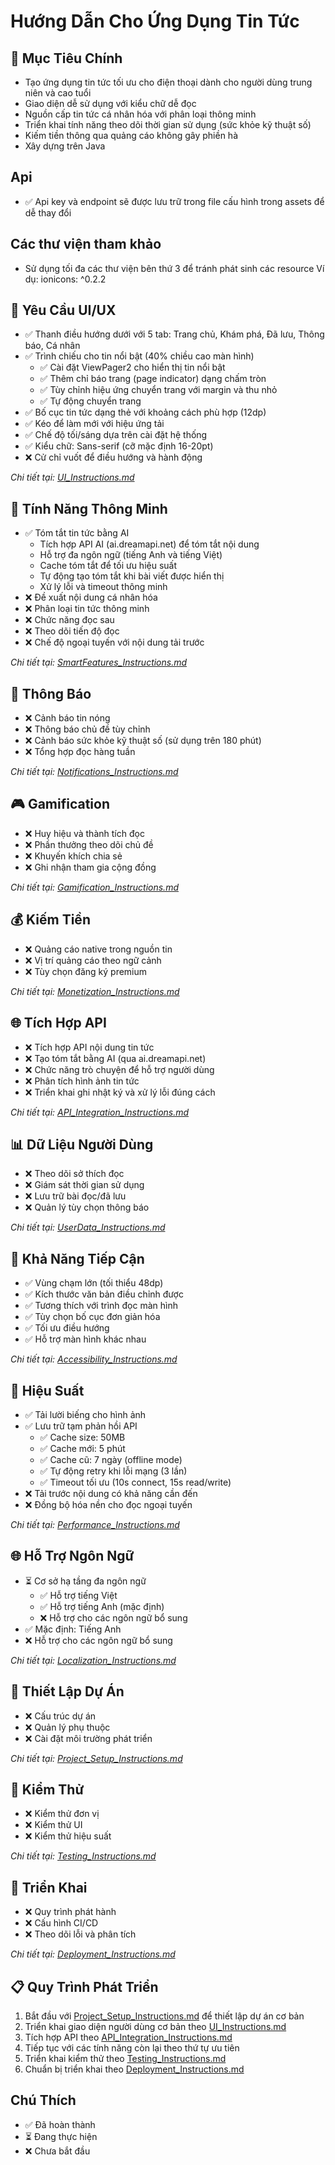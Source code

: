 # Hướng Dẫn Cho Ứng Dụng Tin Tức

## 🎯 Mục Tiêu Chính
- Tạo ứng dụng tin tức tối ưu cho điện thoại dành cho người dùng trung niên và cao tuổi
- Giao diện dễ sử dụng với kiểu chữ dễ đọc
- Nguồn cấp tin tức cá nhân hóa với phân loại thông minh
- Triển khai tính năng theo dõi thời gian sử dụng (sức khỏe kỹ thuật số)
- Kiếm tiền thông qua quảng cáo không gây phiền hà
- Xây dựng trên Java

## Api 
- ✅ Api key và endpoint sẽ được lưu trữ trong file cấu hình trong assets để dễ thay đổi

## Các thư viện tham khảo 
- Sử dụng tối đa các thư viện bên thứ 3 để tránh phát sinh các resource 
Ví dụ: ionicons: ^0.2.2

## 📱 Yêu Cầu UI/UX
- ✅ Thanh điều hướng dưới với 5 tab: Trang chủ, Khám phá, Đã lưu, Thông báo, Cá nhân
- ✅ Trình chiếu cho tin nổi bật (40% chiều cao màn hình)
  - ✅ Cài đặt ViewPager2 cho hiển thị tin nổi bật
  - ✅ Thêm chỉ báo trang (page indicator) dạng chấm tròn
  - ✅ Tùy chỉnh hiệu ứng chuyển trang với margin và thu nhỏ
  - ✅ Tự động chuyển trang
- ✅ Bố cục tin tức dạng thẻ với khoảng cách phù hợp (12dp)
- ✅ Kéo để làm mới với hiệu ứng tải
- ✅ Chế độ tối/sáng dựa trên cài đặt hệ thống
- ✅ Kiểu chữ: Sans-serif (cỡ mặc định 16-20pt)
- ❌ Cử chỉ vuốt để điều hướng và hành động

*Chi tiết tại: [UI_Instructions.md](UI_Instructions.md)*

## 🧠 Tính Năng Thông Minh
- ✅ Tóm tắt tin tức bằng AI
  - Tích hợp API AI (ai.dreamapi.net) để tóm tắt nội dung
  - Hỗ trợ đa ngôn ngữ (tiếng Anh và tiếng Việt)
  - Cache tóm tắt để tối ưu hiệu suất
  - Tự động tạo tóm tắt khi bài viết được hiển thị
  - Xử lý lỗi và timeout thông minh
- ❌ Đề xuất nội dung cá nhân hóa
- ❌ Phân loại tin tức thông minh
- ❌ Chức năng đọc sau
- ❌ Theo dõi tiến độ đọc
- ❌ Chế độ ngoại tuyến với nội dung tải trước

*Chi tiết tại: [SmartFeatures_Instructions.md](SmartFeatures_Instructions.md)*

## 🔔 Thông Báo
- ❌ Cảnh báo tin nóng
- ❌ Thông báo chủ đề tùy chỉnh
- ❌ Cảnh báo sức khỏe kỹ thuật số (sử dụng trên 180 phút)
- ❌ Tổng hợp đọc hàng tuần

*Chi tiết tại: [Notifications_Instructions.md](Notifications_Instructions.md)*

## 🎮 Gamification
- ❌ Huy hiệu và thành tích đọc
- ❌ Phần thưởng theo dõi chủ đề
- ❌ Khuyến khích chia sẻ
- ❌ Ghi nhận tham gia cộng đồng

*Chi tiết tại: [Gamification_Instructions.md](Gamification_Instructions.md)*

## 💰 Kiếm Tiền
- ❌ Quảng cáo native trong nguồn tin
- ❌ Vị trí quảng cáo theo ngữ cảnh
- ❌ Tùy chọn đăng ký premium

*Chi tiết tại: [Monetization_Instructions.md](Monetization_Instructions.md)*

## 🌐 Tích Hợp API
- ❌ Tích hợp API nội dung tin tức
- ❌ Tạo tóm tắt bằng AI (qua ai.dreamapi.net)
- ❌ Chức năng trò chuyện để hỗ trợ người dùng
- ❌ Phân tích hình ảnh tin tức
- ❌ Triển khai ghi nhật ký và xử lý lỗi đúng cách

*Chi tiết tại: [API_Integration_Instructions.md](API_Integration_Instructions.md)*

## 📊 Dữ Liệu Người Dùng
- ❌ Theo dõi sở thích đọc
- ❌ Giám sát thời gian sử dụng
- ❌ Lưu trữ bài đọc/đã lưu
- ❌ Quản lý tùy chọn thông báo

*Chi tiết tại: [UserData_Instructions.md](UserData_Instructions.md)*

## 👴 Khả Năng Tiếp Cận
- ✅ Vùng chạm lớn (tối thiểu 48dp)
- ✅ Kích thước văn bản điều chỉnh được
- ✅ Tương thích với trình đọc màn hình
- ✅ Tùy chọn bố cục đơn giản hóa
- ✅ Tối ưu điều hướng
- ✅ Hỗ trợ màn hình khác nhau

*Chi tiết tại: [Accessibility_Instructions.md](Accessibility_Instructions.md)*

## 🔋 Hiệu Suất
- ✅ Tải lười biếng cho hình ảnh
- ✅ Lưu trữ tạm phản hồi API
  - ✅ Cache size: 50MB
  - ✅ Cache mới: 5 phút
  - ✅ Cache cũ: 7 ngày (offline mode)
  - ✅ Tự động retry khi lỗi mạng (3 lần)
  - ✅ Timeout tối ưu (10s connect, 15s read/write)
- ❌ Tải trước nội dung có khả năng cần đến
- ❌ Đồng bộ hóa nền cho đọc ngoại tuyến

*Chi tiết tại: [Performance_Instructions.md](Performance_Instructions.md)*

## 🌐 Hỗ Trợ Ngôn Ngữ
- ⏳ Cơ sở hạ tầng đa ngôn ngữ
  - ✅ Hỗ trợ tiếng Việt
  - ✅ Hỗ trợ tiếng Anh (mặc định)
  - ❌ Hỗ trợ cho các ngôn ngữ bổ sung
- ✅ Mặc định: Tiếng Anh
- ❌ Hỗ trợ cho các ngôn ngữ bổ sung

*Chi tiết tại: [Localization_Instructions.md](Localization_Instructions.md)*

## 🔧 Thiết Lập Dự Án
- ❌ Cấu trúc dự án
- ❌ Quản lý phụ thuộc
- ❌ Cài đặt môi trường phát triển

*Chi tiết tại: [Project_Setup_Instructions.md](Project_Setup_Instructions.md)*

## 🧪 Kiểm Thử
- ❌ Kiểm thử đơn vị
- ❌ Kiểm thử UI
- ❌ Kiểm thử hiệu suất

*Chi tiết tại: [Testing_Instructions.md](Testing_Instructions.md)*

## 📲 Triển Khai
- ❌ Quy trình phát hành
- ❌ Cấu hình CI/CD
- ❌ Theo dõi lỗi và phân tích

*Chi tiết tại: [Deployment_Instructions.md](Deployment_Instructions.md)*

## 📋 Quy Trình Phát Triển
1. Bắt đầu với [Project_Setup_Instructions.md](Project_Setup_Instructions.md) để thiết lập dự án cơ bản
2. Triển khai giao diện người dùng cơ bản theo [UI_Instructions.md](UI_Instructions.md)
3. Tích hợp API theo [API_Integration_Instructions.md](API_Integration_Instructions.md)
4. Tiếp tục với các tính năng còn lại theo thứ tự ưu tiên
5. Triển khai kiểm thử theo [Testing_Instructions.md](Testing_Instructions.md)
6. Chuẩn bị triển khai theo [Deployment_Instructions.md](Deployment_Instructions.md)

## Chú Thích
- ✅ Đã hoàn thành
- ⏳ Đang thực hiện
- ❌ Chưa bắt đầu
